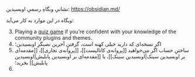 نشانیِ وبگاهِ رسمیِ اوبسیدین: https://obsidian.md/

وبگاه در این موارد به کار می‌آید:

3. Playing a [quiz game](https://obsidian.md/quiz) if you’re confident with your knowledge of the community plugins and themes.
1. اگر نسخه‌ای که دارید خیلی کهنه است، گرفتنِ آخرین نصبگرِ اوبسیدین؛
2. ساختنِ حساب اگر می‌خواهید [[پروانه‌ی کاتالیست]]، [[پروانه‌ی تجاری]]، [[مقدمه‌ای بر اوبسیدین سینک|اوبسیدین سینک]]، یا [[مقدمه‌ای بر اوبسیدین پابلیش|اوبسیدین پابلیش]] بخرید؛
3. 